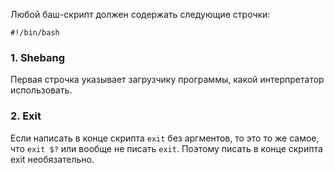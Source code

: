 Любой баш-скрипт должен содержать следующие строчки:

```shell
#!/bin/bash
```

### 1. Shebang

Первая строчка указывает загрузчику программы, какой интерпретатор использовать.

### 2. Exit

Если написать в конце скрипта `exit` без аргментов, то это то же самое, что `exit $?` или вообще не писать `exit`. Поэтому писать в конце скрипта exit необязательно. 


